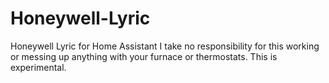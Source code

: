 # Honeywell-Lyric
Honeywell Lyric for Home Assistant
I take no responsibility for this working or messing up anything with your furnace or thermostats. This is experimental.
